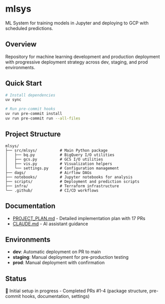 # mlsys

ML System for training models in Jupyter and deploying to GCP with scheduled predictions.

## Overview

Repository for machine learning development and production deployment with progressive deployment strategy across dev, staging, and prod environments.

## Quick Start

```bash
# Install dependencies
uv sync

# Run pre-commit hooks
uv run pre-commit install
uv run pre-commit run --all-files
```

## Project Structure

```
mlsys/
├── src/mlsys/          # Main Python package
│   ├── bq.py           # BigQuery I/O utilities
│   ├── gcs.py          # GCS I/O utilities
│   ├── vis.py          # Visualization helpers
│   └── settings.py     # Configuration management
├── dags/               # Airflow DAGs
├── notebooks/          # Jupyter notebooks for analysis
├── scripts/            # Deployment and prediction scripts
├── infra/              # Terraform infrastructure
└── .github/            # CI/CD workflows
```

## Documentation

- [PROJECT_PLAN.md](./PROJECT_PLAN.md) - Detailed implementation plan with 17 PRs
- [CLAUDE.md](./CLAUDE.md) - AI assistant guidance

## Environments

- **dev**: Automatic deployment on PR to main
- **staging**: Manual deployment for pre-production testing
- **prod**: Manual deployment with confirmation

## Status

🚧 Initial setup in progress - Completed PRs #1-4 (package structure, pre-commit hooks, documentation, settings)

